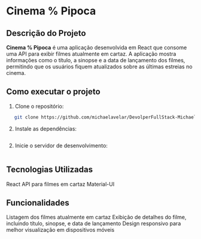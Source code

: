 # Cinema % Pipoca

## Descrição do Projeto

**Cinema % Pipoca** é uma aplicação desenvolvida em React que consome uma API para exibir filmes atualmente em cartaz. A aplicação mostra informações como o título, a sinopse e a data de lançamento dos filmes, permitindo que os usuários fiquem atualizados sobre as últimas estreias no cinema.

## Como executar o projeto

1. Clone o repositório:

```bash
   git clone https://github.com/michaelavelar/DevolperFullStack-Michael.git
```

2. Instale as dependências:

```npm install
```

2. Inicie o servidor de desenvolvimento:

```npm start
```

## Tecnologias Utilizadas
React
API para filmes em cartaz
Material-UI

## Funcionalidades
Listagem dos filmes atualmente em cartaz
Exibição de detalhes do filme, incluindo título, sinopse, e data de lançamento
Design responsivo para melhor visualização em dispositivos móveis